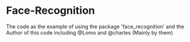 # Face-Recognition
The code as the example of using the package 'face_recognition' and the Author of this code including @Lomo and @charles (Mainly by them)
